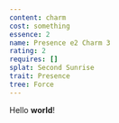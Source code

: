 ```yaml
---
content: charm
cost: something
essence: 2
name: Presence e2 Charm 3
rating: 2
requires: []
splat: Second Sunrise
trait: Presence
tree: Force
---
```


Hello **world**!
